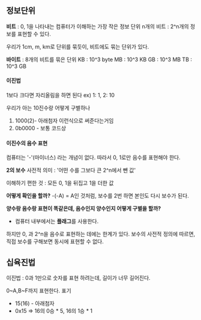 ## 정보단위

**비트** : 0, 1을 나타내는 컴퓨터가 이해하는 가장 작은 정보 단위
n개의 비트 : 2^n개의 정보를 표현할 수 있다.

우리가 1cm, m, km로 단위를 묶듯이, 비트에도 묶는 단위가 있다.

**바이트** : 8개의 비트를 묶은 단위
KB :  10^3 byte
MB : 10^3 KB
GB : 10^3 MB
TB : 10^3 GB

#### 이진법
1보다 크다면 자리올림을 하면 된다
ex) 1: 1, 2: 10

우리가 아는 10진수랑 어떻게 구별하나
1. 1000(2)- 아래첨자 이런식으로 써준다는거임
2. 0b0000 - 보통 코드상

#### 이진수의 음수 표현
컴퓨터는 '-'(마이너스) 라는 개념이 없다.
따라서 0, 1로만 음수를 표현해야 한다.

**2의 보수** 
사전적 의미 : '어떤 수를 그보다 큰 2^n에서 뺀 값'

이해하기 편한 것 : 모든 0, 1을 뒤집고 1을 더한 값

**어떻게 확인을 할까?**
-(-A) = A인 것처럼, 보수를 2번 하면 본인도 다시 보수가 된다.

**양수랑 음수랑 표현이 똑같은데, 음수인지 양수인지 어떻게 구별을 할까?**
- 컴퓨터 내부에서는 **플래그**를 사용한다.

하지만
0, 과 2^n을 음수로 표현하는 데에는 한계가 있다.
보수의 사전적 정의에 따르면, 직접 보수를 구해보면 동시에 표현할 수 없다.

## 십육진법
이진법 : 0과 1만으로 숫자를 표현 하려는데, 길이가 너무 길어진다.

0~A,B~F까지 표현한다.
표기
- 15(16) - 아래첨자
- 0x15 => 16의 0승 * 5, 16의 1승 * 1



